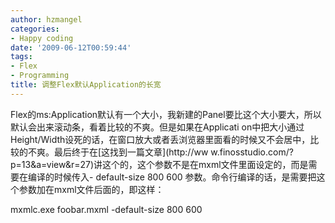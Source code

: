 ```yaml
---
author: hzmangel
categories:
- Happy coding
date: '2009-06-12T00:59:44'
tags:
- Flex
- Programming
title: 调整Flex默认Application的长宽
---
```

Flex的ms:Application默认有一个大小，我新建的Panel要比这个大小要大，所以默认会出来滚动条，看着比较的不爽。但是如果在Applicati
on中把大小通过Height/Width设死的话，在窗口放大或者丢浏览器里面看的时候又不会居中，比较的不爽。最后终于在[这找到一篇文章](http://ww
w.finosstudio.com/?p=13&a=view&r=27)讲这个的，这个参数不是在mxml文件里面设定的，而是需要在编译的时候传入-
default-size 800 600 参数。命令行编译的话，是需要把这个参数加在mxml文件后面的，即这样：

mxmlc.exe foobar.mxml -default-size 800 600